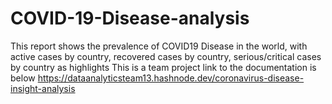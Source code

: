 # COVID-19-Disease-analysis
This report shows the prevalence of COVID19 Disease in the world, with active cases by country, recovered cases by country, serious/critical cases by country as highlights
This is a team project
link to the documentation is below
https://dataanalyticsteam13.hashnode.dev/coronavirus-disease-insight-analysis

